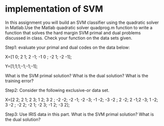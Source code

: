 # implementation of SVM

In this assignment you will build an SVM classifier using the quadratic solver in Matlab.Use the Matlab quadratic solver quadprog.m function to write a function that solves the hard margin SVM primal and dual problems discussed in class. Check your function on the data sets given. 

Step1: evaluate your primal and dual codes on the data below:

X=[1 0; 2 1; 2 -1; -1 0 ; -2 1; -2 -1];

Y=[1;1;1;-1;-1;-1];

What is the SVM primal solution? What is the dual solution? What is the training error? 

Step2: Consider the following exclusive-or data set.

X=[2 2; 2 1; 2 3; 1 2; 3 2 ; -2 -2; -2 -1; -2 -3; -1 -2; -3 -2 ; 2 -2; 2 -1;2 -3; 1 -2; 3 -2 ; -2 2; -2 1; -2 3; -1 2; -3 2];


Step3: Use IRIS data in this part. What is the SVM primal solution? What is the dual solution?
